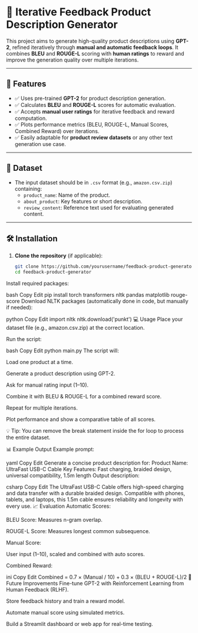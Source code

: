 # 🧠 Iterative Feedback Product Description Generator

This project aims to generate high-quality product descriptions using **GPT-2**, refined iteratively through **manual and automatic feedback loops**. It combines **BLEU** and **ROUGE-L** scoring with **human ratings** to reward and improve the generation quality over multiple iterations.

---

## 🚀 Features

- ✅ Uses pre-trained **GPT-2** for product description generation.
- ✅ Calculates **BLEU** and **ROUGE-L** scores for automatic evaluation.
- ✅ Accepts **manual user ratings** for iterative feedback and reward computation.
- ✅ Plots performance metrics (BLEU, ROUGE-L, Manual Scores, Combined Reward) over iterations.
- ✅ Easily adaptable for **product review datasets** or any other text generation use case.

---

## 📁 Dataset

- The input dataset should be in `.csv` format (e.g., `amazon.csv.zip`) containing:
  - `product_name`: Name of the product.
  - `about_product`: Key features or short description.
  - `review_content`: Reference text used for evaluating generated content.

---

## 🛠️ Installation

1. **Clone the repository** (if applicable):

   ```bash
   git clone https://github.com/yourusername/feedback-product-generator.git
   cd feedback-product-generator
Install required packages:

bash
Copy
Edit
pip install torch transformers nltk pandas matplotlib rouge-score
Download NLTK packages (automatically done in code, but manually if needed):

python
Copy
Edit
import nltk
nltk.download('punkt')
💻 Usage
Place your dataset file (e.g., amazon.csv.zip) at the correct location.

Run the script:

bash
Copy
Edit
python main.py
The script will:

Load one product at a time.

Generate a product description using GPT-2.

Ask for manual rating input (1–10).

Combine it with BLEU & ROUGE-L for a combined reward score.

Repeat for multiple iterations.

Plot performance and show a comparative table of all scores.

💡 Tip: You can remove the break statement inside the for loop to process the entire dataset.

📊 Example Output
Example prompt:

yaml
Copy
Edit
Generate a concise product description for:
Product Name: UltraFast USB-C Cable
Key Features: Fast charging, braided design, universal compatibility, 1.5m length
Output description:

csharp
Copy
Edit
The UltraFast USB-C Cable offers high-speed charging and data transfer with a durable braided design. Compatible with phones, tablets, and laptops, this 1.5m cable ensures reliability and longevity with every use.
📈 Evaluation
Automatic Scores:

BLEU Score: Measures n-gram overlap.

ROUGE-L Score: Measures longest common subsequence.

Manual Score:

User input (1–10), scaled and combined with auto scores.

Combined Reward:

ini
Copy
Edit
Combined = 0.7 × (Manual / 10) + 0.3 × (BLEU + ROUGE-L)/2
🧪 Future Improvements
Fine-tune GPT-2 with Reinforcement Learning from Human Feedback (RLHF).

Store feedback history and train a reward model.

Automate manual score using simulated metrics.

Build a Streamlit dashboard or web app for real-time testing.